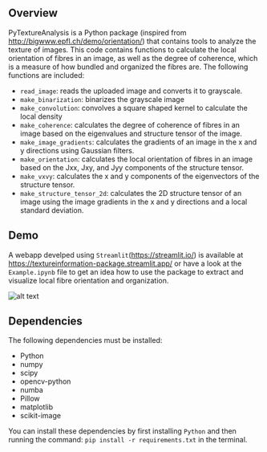 ## Overview

PyTextureAnalysis is a Python package (inspired from http://bigwww.epfl.ch/demo/orientation/) that contains tools to analyze the texture of images. This code contains functions to calculate the local orientation of fibres in an image, as well as the degree of coherence, which is a measure of how bundled and organized the fibres are. The following functions are included:

- `read_image`: reads the uploaded image and converts it to grayscale.
- `make_binarization`: binarizes the grayscale image
- `make_convolution`: convolves a square shaped kernel to calculate the local density
- `make_coherence`: calculates the degree of coherence of fibres in an image based on the eigenvalues and structure tensor of the image.
- `make_image_gradients`: calculates the gradients of an image in the x and y directions using Gaussian filters.
- `make_orientation`: calculates the local orientation of fibres in an image based on the Jxx, Jxy, and Jyy components of the structure tensor.
- `make_vxvy`: calculates the x and y components of the eigenvectors of the structure tensor.
- `make_structure_tensor_2d`: calculates the 2D structure tensor of an image using the image gradients in the x and y directions and a local standard deviation.

## Demo

A webapp develped using `Streamlit`(https://streamlit.io/) is available at https://textureinformation-package.streamlit.app/ or have a look at the `Example.ipynb` file to get an idea how to use the package to extract and visualize local fibre orientation and organization.

![alt text](https://github.com/ajinkya-kulkarni/PyTextureAnalysis/blob/main/StreamlitApp.jpg)

## Dependencies

The following dependencies must be installed:

- Python
- numpy
- scipy
- opencv-python
- numba
- Pillow
- matplotlib
- scikit-image

You can install these dependencies by first installing `Python` and then running the command: `pip install -r requirements.txt` in the terminal.
